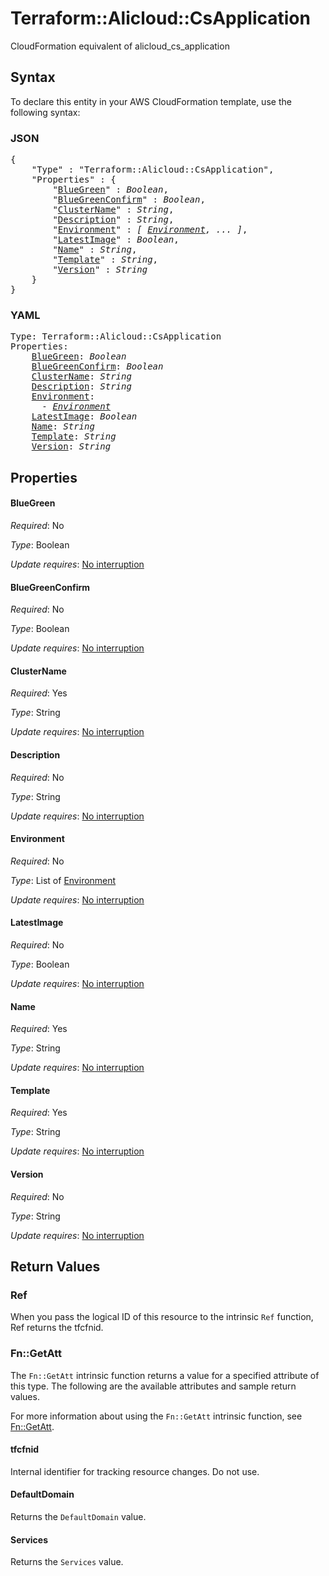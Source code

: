 # Terraform::Alicloud::CsApplication

CloudFormation equivalent of alicloud_cs_application

## Syntax

To declare this entity in your AWS CloudFormation template, use the following syntax:

### JSON

<pre>
{
    "Type" : "Terraform::Alicloud::CsApplication",
    "Properties" : {
        "<a href="#bluegreen" title="BlueGreen">BlueGreen</a>" : <i>Boolean</i>,
        "<a href="#bluegreenconfirm" title="BlueGreenConfirm">BlueGreenConfirm</a>" : <i>Boolean</i>,
        "<a href="#clustername" title="ClusterName">ClusterName</a>" : <i>String</i>,
        "<a href="#description" title="Description">Description</a>" : <i>String</i>,
        "<a href="#environment" title="Environment">Environment</a>" : <i>[ <a href="environment.md">Environment</a>, ... ]</i>,
        "<a href="#latestimage" title="LatestImage">LatestImage</a>" : <i>Boolean</i>,
        "<a href="#name" title="Name">Name</a>" : <i>String</i>,
        "<a href="#template" title="Template">Template</a>" : <i>String</i>,
        "<a href="#version" title="Version">Version</a>" : <i>String</i>
    }
}
</pre>

### YAML

<pre>
Type: Terraform::Alicloud::CsApplication
Properties:
    <a href="#bluegreen" title="BlueGreen">BlueGreen</a>: <i>Boolean</i>
    <a href="#bluegreenconfirm" title="BlueGreenConfirm">BlueGreenConfirm</a>: <i>Boolean</i>
    <a href="#clustername" title="ClusterName">ClusterName</a>: <i>String</i>
    <a href="#description" title="Description">Description</a>: <i>String</i>
    <a href="#environment" title="Environment">Environment</a>: <i>
      - <a href="environment.md">Environment</a></i>
    <a href="#latestimage" title="LatestImage">LatestImage</a>: <i>Boolean</i>
    <a href="#name" title="Name">Name</a>: <i>String</i>
    <a href="#template" title="Template">Template</a>: <i>String</i>
    <a href="#version" title="Version">Version</a>: <i>String</i>
</pre>

## Properties

#### BlueGreen

_Required_: No

_Type_: Boolean

_Update requires_: [No interruption](https://docs.aws.amazon.com/AWSCloudFormation/latest/UserGuide/using-cfn-updating-stacks-update-behaviors.html#update-no-interrupt)

#### BlueGreenConfirm

_Required_: No

_Type_: Boolean

_Update requires_: [No interruption](https://docs.aws.amazon.com/AWSCloudFormation/latest/UserGuide/using-cfn-updating-stacks-update-behaviors.html#update-no-interrupt)

#### ClusterName

_Required_: Yes

_Type_: String

_Update requires_: [No interruption](https://docs.aws.amazon.com/AWSCloudFormation/latest/UserGuide/using-cfn-updating-stacks-update-behaviors.html#update-no-interrupt)

#### Description

_Required_: No

_Type_: String

_Update requires_: [No interruption](https://docs.aws.amazon.com/AWSCloudFormation/latest/UserGuide/using-cfn-updating-stacks-update-behaviors.html#update-no-interrupt)

#### Environment

_Required_: No

_Type_: List of <a href="environment.md">Environment</a>

_Update requires_: [No interruption](https://docs.aws.amazon.com/AWSCloudFormation/latest/UserGuide/using-cfn-updating-stacks-update-behaviors.html#update-no-interrupt)

#### LatestImage

_Required_: No

_Type_: Boolean

_Update requires_: [No interruption](https://docs.aws.amazon.com/AWSCloudFormation/latest/UserGuide/using-cfn-updating-stacks-update-behaviors.html#update-no-interrupt)

#### Name

_Required_: Yes

_Type_: String

_Update requires_: [No interruption](https://docs.aws.amazon.com/AWSCloudFormation/latest/UserGuide/using-cfn-updating-stacks-update-behaviors.html#update-no-interrupt)

#### Template

_Required_: Yes

_Type_: String

_Update requires_: [No interruption](https://docs.aws.amazon.com/AWSCloudFormation/latest/UserGuide/using-cfn-updating-stacks-update-behaviors.html#update-no-interrupt)

#### Version

_Required_: No

_Type_: String

_Update requires_: [No interruption](https://docs.aws.amazon.com/AWSCloudFormation/latest/UserGuide/using-cfn-updating-stacks-update-behaviors.html#update-no-interrupt)

## Return Values

### Ref

When you pass the logical ID of this resource to the intrinsic `Ref` function, Ref returns the tfcfnid.

### Fn::GetAtt

The `Fn::GetAtt` intrinsic function returns a value for a specified attribute of this type. The following are the available attributes and sample return values.

For more information about using the `Fn::GetAtt` intrinsic function, see [Fn::GetAtt](https://docs.aws.amazon.com/AWSCloudFormation/latest/UserGuide/intrinsic-function-reference-getatt.html).

#### tfcfnid

Internal identifier for tracking resource changes. Do not use.

#### DefaultDomain

Returns the <code>DefaultDomain</code> value.

#### Services

Returns the <code>Services</code> value.

